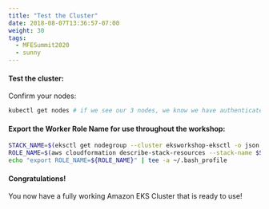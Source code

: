 ```yaml
---
title: "Test the Cluster"
date: 2018-08-07T13:36:57-07:00
weight: 30
tags:
  - MFESummit2020
  - sunny
---
```

#### Test the cluster:
Confirm your nodes:

```bash
kubectl get nodes # if we see our 3 nodes, we know we have authenticated correctly
```
 

#### Export the Worker Role Name for use throughout the workshop:

```bash
STACK_NAME=$(eksctl get nodegroup --cluster eksworkshop-eksctl -o json | jq -r '.[].StackName')
ROLE_NAME=$(aws cloudformation describe-stack-resources --stack-name $STACK_NAME | jq -r '.StackResources[] | select(.ResourceType=="AWS::IAM::Role") | .PhysicalResourceId')
echo "export ROLE_NAME=${ROLE_NAME}" | tee -a ~/.bash_profile
```

#### Congratulations!

You now have a fully working Amazon EKS Cluster that is ready to use!
